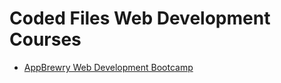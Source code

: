 # Coded Files Web Development Courses

- [AppBrewry Web Development Bootcamp](https://www.appbrewery.co/p/web-development-course-resources/)
